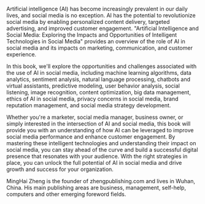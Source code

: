 
Artificial intelligence (AI) has become increasingly prevalent in our daily lives, and social media is no exception. AI has the potential to revolutionize social media by enabling personalized content delivery, targeted advertising, and improved customer engagement. "Artificial Intelligence and Social Media: Exploring the Impacts and Opportunities of Intelligent Technologies in Social Media" provides an overview of the role of AI in social media and its impacts on marketing, communication, and customer experience.

In this book, we'll explore the opportunities and challenges associated with the use of AI in social media, including machine learning algorithms, data analytics, sentiment analysis, natural language processing, chatbots and virtual assistants, predictive modeling, user behavior analysis, social listening, image recognition, content optimization, big data management, ethics of AI in social media, privacy concerns in social media, brand reputation management, and social media strategy development.

Whether you're a marketer, social media manager, business owner, or simply interested in the intersection of AI and social media, this book will provide you with an understanding of how AI can be leveraged to improve social media performance and enhance customer engagement. By mastering these intelligent technologies and understanding their impact on social media, you can stay ahead of the curve and build a successful digital presence that resonates with your audience. With the right strategies in place, you can unlock the full potential of AI in social media and drive growth and success for your organization.

MingHai Zheng is the founder of zhengpublishing.com and lives in Wuhan, China. His main publishing areas are business, management, self-help, computers and other emerging foreword fields.
